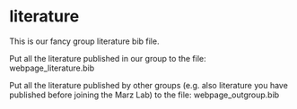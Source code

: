 # literature
This is our fancy group literature bib file.

Put all the literature published in our group to the file:
webpage_literature.bib

Put all the literature published by other groups (e.g. also literature you have published before joining the Marz Lab) to the file:
webpage_outgroup.bib